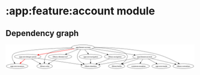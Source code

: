 # :app:feature:account module
## Dependency graph
![Dependency graph](../../../docs/images/graphs/dep_graph_app_feature_account.svg)
